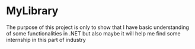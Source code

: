 # MyLibrary

The purpose of this project is only to show that I have basic understanding of some functionalities in .NET but also maybe it will help me find some internship in this part of industry 
